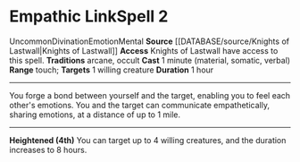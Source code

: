 ﻿---
actions: null
area: null
bloodline: null
component:
- Material
- Somatic
- Verbal
cost: null
deity: null
domain: null
duration: 1 hour
element: null
heighten: 4th
heighten_level: 2, 4
id: '1115'
lesson: null
level: '2'
mystery: null
name: Empathic Link
patron_theme: null
range: touch
rarity: Uncommon
requirement: null
rus_type_level: null
saving_throw: null
school: Divination
source: '[[DATABASE/source/Knights of Lastwall|Knights of Lastwall]]'
target: 1 willing creature
tradition:
- Arcane
- Occult
trait:
- '[[DATABASE/trait/Divination|Divination]]'
- '[[DATABASE/trait/Emotion|Emotion]]'
- '[[DATABASE/trait/Mental|Mental]]'
- '[[DATABASE/trait/Uncommon|Uncommon]]'
trigger: null
type: Spell

---
# Empathic Link<span class="item-type">Spell 2</span>

<span class="trait-uncommon item-trait">Uncommon</span><span class="item-trait">Divination</span><span class="item-trait">Emotion</span><span class="item-trait">Mental</span>
**Source** [[DATABASE/source/Knights of Lastwall|Knights of Lastwall]]
**Access** Knights of Lastwall have access to this spell.
**Traditions** arcane, occult
**Cast** 1 minute (material, somatic, verbal)
**Range** touch; **Targets** 1 willing creature
**Duration** 1 hour

---
You forge a bond between yourself and the target, enabling you to feel each other's emotions. You and the target can communicate empathetically, sharing emotions, at a distance of up to 1 mile.

---
**Heightened (4th)** You can target up to 4 willing creatures, and the duration increases to 8 hours.